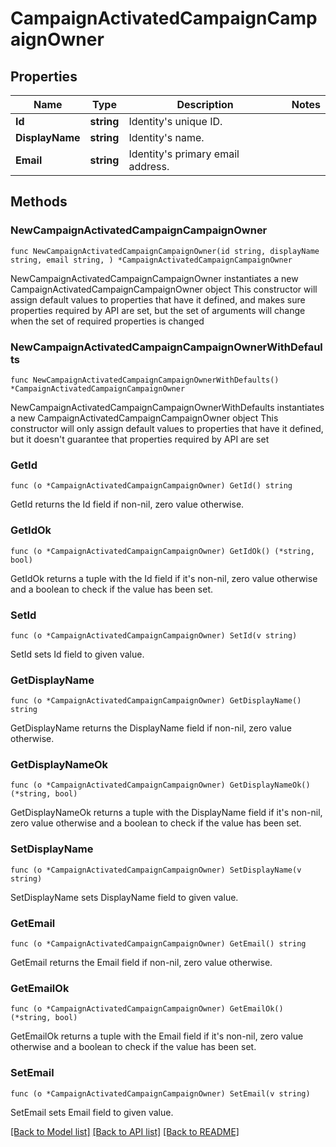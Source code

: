 # CampaignActivatedCampaignCampaignOwner

## Properties

Name | Type | Description | Notes
------------ | ------------- | ------------- | -------------
**Id** | **string** | Identity&#39;s unique ID. | 
**DisplayName** | **string** | Identity&#39;s name. | 
**Email** | **string** | Identity&#39;s primary email address. | 

## Methods

### NewCampaignActivatedCampaignCampaignOwner

`func NewCampaignActivatedCampaignCampaignOwner(id string, displayName string, email string, ) *CampaignActivatedCampaignCampaignOwner`

NewCampaignActivatedCampaignCampaignOwner instantiates a new CampaignActivatedCampaignCampaignOwner object
This constructor will assign default values to properties that have it defined,
and makes sure properties required by API are set, but the set of arguments
will change when the set of required properties is changed

### NewCampaignActivatedCampaignCampaignOwnerWithDefaults

`func NewCampaignActivatedCampaignCampaignOwnerWithDefaults() *CampaignActivatedCampaignCampaignOwner`

NewCampaignActivatedCampaignCampaignOwnerWithDefaults instantiates a new CampaignActivatedCampaignCampaignOwner object
This constructor will only assign default values to properties that have it defined,
but it doesn't guarantee that properties required by API are set

### GetId

`func (o *CampaignActivatedCampaignCampaignOwner) GetId() string`

GetId returns the Id field if non-nil, zero value otherwise.

### GetIdOk

`func (o *CampaignActivatedCampaignCampaignOwner) GetIdOk() (*string, bool)`

GetIdOk returns a tuple with the Id field if it's non-nil, zero value otherwise
and a boolean to check if the value has been set.

### SetId

`func (o *CampaignActivatedCampaignCampaignOwner) SetId(v string)`

SetId sets Id field to given value.


### GetDisplayName

`func (o *CampaignActivatedCampaignCampaignOwner) GetDisplayName() string`

GetDisplayName returns the DisplayName field if non-nil, zero value otherwise.

### GetDisplayNameOk

`func (o *CampaignActivatedCampaignCampaignOwner) GetDisplayNameOk() (*string, bool)`

GetDisplayNameOk returns a tuple with the DisplayName field if it's non-nil, zero value otherwise
and a boolean to check if the value has been set.

### SetDisplayName

`func (o *CampaignActivatedCampaignCampaignOwner) SetDisplayName(v string)`

SetDisplayName sets DisplayName field to given value.


### GetEmail

`func (o *CampaignActivatedCampaignCampaignOwner) GetEmail() string`

GetEmail returns the Email field if non-nil, zero value otherwise.

### GetEmailOk

`func (o *CampaignActivatedCampaignCampaignOwner) GetEmailOk() (*string, bool)`

GetEmailOk returns a tuple with the Email field if it's non-nil, zero value otherwise
and a boolean to check if the value has been set.

### SetEmail

`func (o *CampaignActivatedCampaignCampaignOwner) SetEmail(v string)`

SetEmail sets Email field to given value.



[[Back to Model list]](../README.md#documentation-for-models) [[Back to API list]](../README.md#documentation-for-api-endpoints) [[Back to README]](../README.md)


